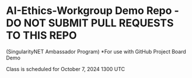 # AI-Ethics-Workgroup Demo Repo - DO NOT SUBMIT PULL REQUESTS TO THIS REPO
(SingularityNET Ambassador Program)
*For use with GitHub Project Board Demo

Class is scheduled for October 7, 2024 1300 UTC
